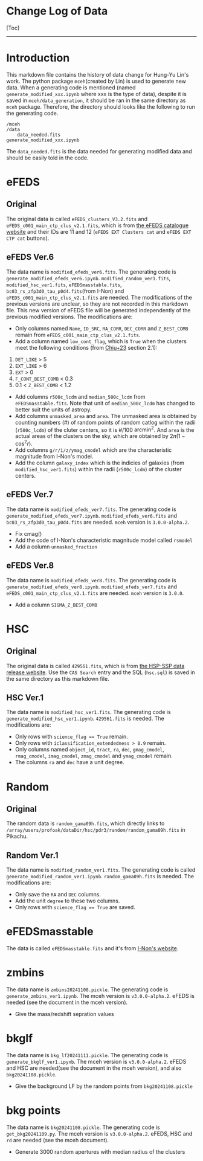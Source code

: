 Change Log of Data
===

[Toc]

---
# Introduction
This markdown file contains the history of data change for Hung-Yu Lin's work. The python package `mceh`(created by Lin) is used to generate new data. When a generating code is mentioned (named `generate_modified_xxx.ipynb` where xxx is the type of data), despite it is saved in `mceh/data_generation`, it should be ran in the same directory as `mceh` package. Therefore, the directory should looks like the following to run the generating code.
```
/mceh
/data
    data_needed.fits
generate_modified_xxx.ipynb
```
The `data_needed.fits` is the data needed for generating modified data and should be easily told in the code.
# eFEDS
## Original
The original data is called `eFEDS_clusters_V3.2.fits` and `eFEDS_c001_main_ctp_clus_v2.1.fits`, which is from [the eFEDS catalogue website](https://erosita.mpe.mpg.de/edr/eROSITAObservations/Catalogues/) and their IDs are 11 and 12 (`eFEDS EXT Clusters cat` and `eFEDS EXT CTP cat` buttons).

## eFEDS Ver.6
The data name is `modified_efeds_ver6.fits`.
The generating code is `generate_modified_efeds_ver6.ipynb`.
`modified_random_ver1.fits`, `modified_hsc_ver1.fits`, `eFEDSmasstable.fits`, `bc03_rs_zfp3d0_tau_p0d4.fits`(from I-Non) and `eFEDS_c001_main_ctp_clus_v2.1.fits` are needed.
The modifications of the previous versions are unclear, so they are not recorded in this markdown file. This new version of eFEDS file will be generated independently of the previous modified versions.
The modifications are:
- Only columns named `Name`, `ID_SRC`, `RA_CORR`, `DEC_CORR` and `Z_BEST_COMB` remain from `eFEDS_c001_main_ctp_clus_v2.1.fits`.
- Add a column named `low_cont_flag`, which is `True` when the clusters meet the following conditions (from [Chiu+23](https://arxiv.org/abs/2207.12429) section 2.1): 
1. `DET_LIKE` > 5
2. `EXT_LIKE` > 6
3. `EXT` > 0
4. `F_CONT_BEST_COMB` < 0.3
5.  0.1 < `Z_BEST_COMB` < 1.2
- Add columns `r500c_lcdm` and `median_500c_lcdm` from `eFEDSmasstable.fits`. Note that unit of `median_500c_lcdm` has changed to better suit the units of astropy.
- Add columns `unmasked_area` and `area`. The unmasked area is obtained by counting numbers (#) of random points of random catlog within the radii (`r500c_lcdm`) of the cluter centers, so it is #/100 $\text{arcmin}^2$. And `area` is the actual areas of the clusters on the sky, which are obtained by $2\pi (1-\cos^2{r})$.
- Add columns `g/r/i/z/ymag_cmodel` which are the characteristic magnitude from I-Non's model.
- Add the column `galaxy_index` which is the  indicies of galaxies (from `modified_hsc_ver1.fits`) within the radii (`r500c_lcdm`) of the cluster centers.

## eFEDS Ver.7
The data name is `modified_efeds_ver7.fits`.
The generating code is `generate_modified_efeds_ver7.ipynb`.
`modified_efeds_ver6.fits` and `bc03_rs_zfp3d0_tau_p0d4.fits` are needed.
`mceh` version is `3.0.0-alpha.2`.
- Fix cmag()
- Add the code of I-Non's characteristic magnitude model called `rsmodel`
- Add a column `unmasked_fraction`

## eFEDS Ver.8
The data name is `modified_efeds_ver8.fits`.
The generating code is `generate_modified_efeds_ver8.ipynb`.
`modified_efeds_ver7.fits` and `eFEDS_c001_main_ctp_clus_v2.1.fits` are needed.
`mceh` version is `3.0.0`.
- Add a column `SIGMA_Z_BEST_COMB`

# HSC
## Original
The original data is called `429561.fits`, which is from [the HSP-SSP data release website](https://hsc-release.mtk.nao.ac.jp/doc/index.php/data-access__pdr3/). Use the `CAS Search` entry and the SQL (`hsc.sql`) is saved in the same directory as this markdown file.

## HSC Ver.1
The data name is `modified_hsc_ver1.fits`.
The generating code is `generate_modified_hsc_ver1.ipynb`.
`429561.fits` is needed.
The modifications are:
- Only rows with `science_flag == True` remain.
- Only rows with `iclassification_extendedness > 0.9` remain.
- Only columns named `object_id`, `tract`, `ra`, `dec`, `gmag_cmodel`, `rmag_cmodel`, `imag_cmodel`, `zmag_cmodel` and `ymag_cmodel` remain.
- The columns `ra` and `dec` have a unit degree.

# Random

## Original
The random data is `random_gama09h.fits`, which directly links to `/array/users/profoak/dataDir/hsc/pdr3/random/random_gama09h.fits` in Pikachu.

## Random Ver.1

The data name is `modified_random_ver1.fits`. 
The generating code is called `generate_modified_random_ver1.ipynb`.
`random_gama09h.fits` is needed.
The modifications are:
- Only save the `RA` and `DEC` columns.
- Add the unit `degree` to these two columns.
- Only rows with `science_flag == True` are saved.

# eFEDSmasstable

The data is called `eFEDSmasstable.fits` and it's from [I-Non's website](https://inonchiu.github.io/eFEDScosmology_chiu22/).

# zmbins
The data name is `zmbins20241108.pickle`.
The generating code is `generate_zmbins_ver1.ipynb`.
The mceh version is `v3.0.0-alpha.2`.
eFEDS is needed (see the document in the mceh version).
- Give the mass/redshift sepration values

# bkglf
The data name is `bkg_lf20241111.pickle`.
The generating code is `generate_bkglf_ver1.ipynb`.
The mceh version is `v3.0.0-alpha.2`.
eFEDS and HSC are needed(see the document in the mceh version), and also `bkg20241108.pickle`.
- Give the background LF by the random points from `bkg20241108.pickle`

# bkg points
The data name is `bkg20241108.pickle`.
The generating code is `get_bkg20241109.py`.
The mceh version is `v3.0.0-alpha.2`.
eFEDS, HSC and `rd` are needed (see the mceh document).
- Generate 3000 random apertures with median radius of the clusters